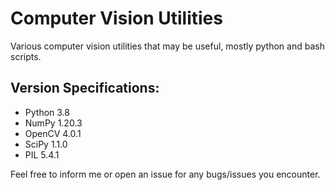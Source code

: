 # Computer Vision Utilities
Various computer vision utilities that may be useful, mostly python and bash scripts.

## Version Specifications:
- Python 3.8
- NumPy 1.20.3
- OpenCV 4.0.1
- SciPy 1.1.0
- PIL 5.4.1

Feel free to inform me or open an issue for any bugs/issues you encounter.